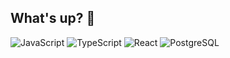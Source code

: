 ## What's up? 🐙
![JavaScript](https://img.shields.io/badge/JavaScript-f0db4f)
![TypeScript](https://img.shields.io/badge/TypeScript-3178c6)
![React](https://img.shields.io/badge/React-00d8ff)
![PostgreSQL](https://img.shields.io/badge/PostgreSQL-0064a5)
